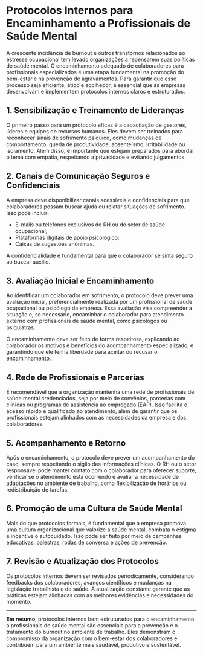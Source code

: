 # Protocolos Internos para Encaminhamento a Profissionais de Saúde Mental

A crescente incidência de burnout e outros transtornos relacionados ao estresse ocupacional tem levado organizações a repensarem suas políticas de saúde mental. O encaminhamento adequado de colaboradores para profissionais especializados é uma etapa fundamental na promoção do bem-estar e na prevenção de agravamentos. Para garantir que esse processo seja eficiente, ético e acolhedor, é essencial que as empresas desenvolvam e implementem protocolos internos claros e estruturados.

## 1. **Sensibilização e Treinamento de Lideranças**

O primeiro passo para um protocolo eficaz é a capacitação de gestores, líderes e equipes de recursos humanos. Eles devem ser treinados para reconhecer sinais de sofrimento psíquico, como mudanças de comportamento, queda de produtividade, absenteísmo, irritabilidade ou isolamento. Além disso, é importante que estejam preparados para abordar o tema com empatia, respeitando a privacidade e evitando julgamentos.

## 2. **Canais de Comunicação Seguros e Confidenciais**

A empresa deve disponibilizar canais acessíveis e confidenciais para que colaboradores possam buscar ajuda ou relatar situações de sofrimento. Isso pode incluir:

- E-mails ou telefones exclusivos do RH ou do setor de saúde ocupacional;
- Plataformas digitais de apoio psicológico;
- Caixas de sugestões anônimas.

A confidencialidade é fundamental para que o colaborador se sinta seguro ao buscar auxílio.

## 3. **Avaliação Inicial e Encaminhamento**

Ao identificar um colaborador em sofrimento, o protocolo deve prever uma avaliação inicial, preferencialmente realizada por um profissional de saúde ocupacional ou psicólogo da empresa. Essa avaliação visa compreender a situação e, se necessário, encaminhar o colaborador para atendimento externo com profissionais de saúde mental, como psicólogos ou psiquiatras.

O encaminhamento deve ser feito de forma respeitosa, explicando ao colaborador os motivos e benefícios do acompanhamento especializado, e garantindo que ele tenha liberdade para aceitar ou recusar o encaminhamento.

## 4. **Rede de Profissionais e Parcerias**

É recomendável que a organização mantenha uma rede de profissionais de saúde mental credenciados, seja por meio de convênios, parcerias com clínicas ou programas de assistência ao empregado (EAP). Isso facilita o acesso rápido e qualificado ao atendimento, além de garantir que os profissionais estejam alinhados com as necessidades da empresa e dos colaboradores.

## 5. **Acompanhamento e Retorno**

Após o encaminhamento, o protocolo deve prever um acompanhamento do caso, sempre respeitando o sigilo das informações clínicas. O RH ou o setor responsável pode manter contato com o colaborador para oferecer suporte, verificar se o atendimento está ocorrendo e avaliar a necessidade de adaptações no ambiente de trabalho, como flexibilização de horários ou redistribuição de tarefas.

## 6. **Promoção de uma Cultura de Saúde Mental**

Mais do que protocolos formais, é fundamental que a empresa promova uma cultura organizacional que valorize a saúde mental, combata o estigma e incentive o autocuidado. Isso pode ser feito por meio de campanhas educativas, palestras, rodas de conversa e ações de prevenção.

## 7. **Revisão e Atualização dos Protocolos**

Os protocolos internos devem ser revisados periodicamente, considerando feedbacks dos colaboradores, avanços científicos e mudanças na legislação trabalhista e de saúde. A atualização constante garante que as práticas estejam alinhadas com as melhores evidências e necessidades do momento.

---

**Em resumo**, protocolos internos bem estruturados para o encaminhamento a profissionais de saúde mental são essenciais para a prevenção e o tratamento do burnout no ambiente de trabalho. Eles demonstram o compromisso da organização com o bem-estar dos colaboradores e contribuem para um ambiente mais saudável, produtivo e sustentável.